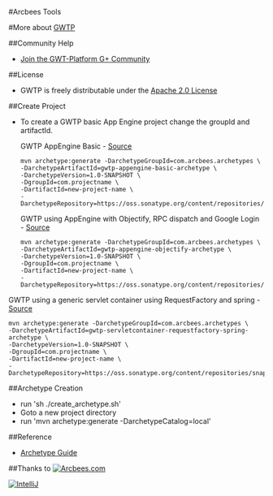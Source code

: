 #Arcbees Tools

#More about  [GWTP](https://github.com/ArcBees/GWTP)

##Community Help
* [Join the GWT-Platform G+ Community](https://plus.google.com/communities/113139554133824081251)

##License
* GWTP is freely distributable under the [Apache 2.0 License](http://www.apache.org/licenses/LICENSE-2.0.html)

##Create Project
* To create a GWTP basic App Engine project change the groupId and artifactId. 

  GWTP AppEngine Basic - [Source](https://github.com/ArcBees/ArcBees-tools/tree/master/archetypes/gwtp-appengine-basic)
  ```
  mvn archetype:generate -DarchetypeGroupId=com.arcbees.archetypes \
  -DarchetypeArtifactId=gwtp-appengine-basic-archetype \
  -DarchetypeVersion=1.0-SNAPSHOT \
  -DgroupId=com.projectname \
  -DartifactId=new-project-name \
  -DarchetypeRepository=https://oss.sonatype.org/content/repositories/snapshots/
  ```

  GWTP using AppEngine with Objectify, RPC dispatch and Google Login - [Source](https://github.com/ArcBees/ArcBees-tools/tree/master/archetypes/gwtp-appengine-objectify)
  ```
  mvn archetype:generate -DarchetypeGroupId=com.arcbees.archetypes \
  -DarchetypeArtifactId=gwtp-appengine-objectify-archetype \
  -DarchetypeVersion=1.0-SNAPSHOT \
  -DgroupId=com.projectname \
  -DartifactId=new-project-name \
  -DarchetypeRepository=https://oss.sonatype.org/content/repositories/snapshots/
  ```

 GWTP using a generic servlet container using RequestFactory and spring - [Source](https://github.com/ArcBees/ArcBees-tools/tree/master/archetypes/gwtp-servletcontainer-requestfactory-spring)
  ```
  mvn archetype:generate -DarchetypeGroupId=com.arcbees.archetypes \
  -DarchetypeArtifactId=gwtp-servletcontainer-requestfactory-spring-archetype \
  -DarchetypeVersion=1.0-SNAPSHOT \
  -DgroupId=com.projectname \
  -DartifactId=new-project-name \
  -DarchetypeRepository=https://oss.sonatype.org/content/repositories/snapshots/
  ```

##Archetype Creation
* run 'sh ./create_archetype.sh'
* Goto a new project directory
* run 'mvn archetype:generate -DarchetypeCatalog=local'

##Reference
* [Archetype Guide](http://maven.apache.org/guides/mini/guide-creating-archetypes.html)

##Thanks to
[![Arcbees.com](http://arcbees-ads.appspot.com/images/1.png)](http://arcbees.com)

[![IntelliJ](https://lh6.googleusercontent.com/--QIIJfKrjSk/UJJ6X-UohII/AAAAAAAAAVM/cOW7EjnH778/s800/banner_IDEA.png)](http://www.jetbrains.com/idea/index.html)

